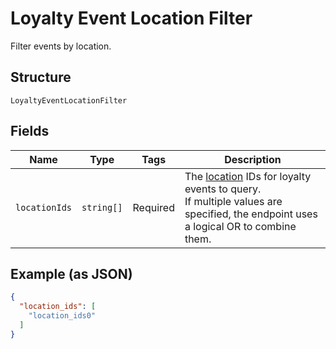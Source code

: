 
# Loyalty Event Location Filter

Filter events by location.

## Structure

`LoyaltyEventLocationFilter`

## Fields

| Name | Type | Tags | Description |
|  --- | --- | --- | --- |
| `locationIds` | `string[]` | Required | The [location](#type-Location) IDs for loyalty events to query.<br>If multiple values are specified, the endpoint uses<br>a logical OR to combine them. |

## Example (as JSON)

```json
{
  "location_ids": [
    "location_ids0"
  ]
}
```

